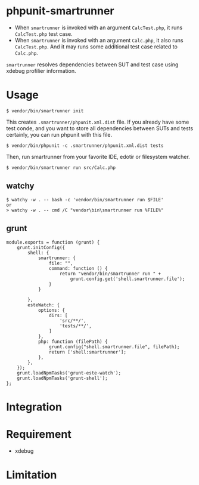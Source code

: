 phpunit-smartrunner
===================

* When `smartrunner` is invoked with an argument `CalcTest.php`, it runs `CalcTest.php` test case.
* When `smartrunner` is invoked with an argument `Calc.php`, it also runs `CalcTest.php`. And it may runs some additional test case related to `Calc.php`.

`smartrunner` resolves dependencies between SUT and test case using xdebug profilier information.

# Usage

```
$ vendor/bin/smartrunner init
```

This creates `.smartrunner/phpunit.xml.dist` file. If you already have
some test conde, and you want to store all dependencies between
SUTs and tests certainly, you can run phpunit with this file.

```
$ vendor/bin/phpunit -c .smartrunner/phpunit.xml.dist tests
```

Then, run smartrunner from your favorite IDE, edotir or filesystem watcher.

```
$ vendor/bin/smartrunner run src/Calc.php
```

## watchy

```
$ watchy -w . -- bash -c 'vendor/bin/smartrunner run $FILE'
or
> watchy -w . -- cmd /C "vendor\bin\smartrunner run %FILE%"
```

## grunt

```
module.exports = function (grunt) {
    grunt.initConfig({
        shell: {
            smartrunner: {
                file: "",
                command: function () {
                    return "vendor/bin/smartrunner run " +
                        grunt.config.get('shell.smartrunner.file');
                }
            }

        },
        esteWatch: {
            options: {
                dirs: [
                    'src/**/',
                    'tests/**/',
                ]
            },
            php: function (filePath) {
                grunt.config("shell.smartrunner.file", filePath);
                return ['shell:smartrunner'];
            },
        },
    });
    grunt.loadNpmTasks('grunt-este-watch');
    grunt.loadNpmTasks('grunt-shell');
};
```


# Integration

# Requirement

- xdebug

# Limitation
